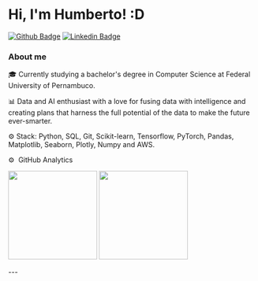 # Hi, I'm Humberto! :D

[![Github Badge](https://img.shields.io/badge/-Github-000?style=flat-square&logo=Github&logoColor=white&link=https://github.com/hlaff147)](https://github.com/hlaff147)
[![Linkedin Badge](https://img.shields.io/badge/-LinkedIn-blue?style=flat-square&logo=Linkedin&logoColor=white&link=https://www.linkedin.com/in/hlaff/)](https://www.linkedin.com/in/hlaff/)



### About me
🎓 Currently studying a bachelor's degree in Computer Science at Federal University of Pernambuco. 

📊 Data and AI enthusiast with a love for fusing data with intelligence and creating plans that harness the full potential of the data to make the future ever-smarter. 

⚙️ Stack: Python, SQL, Git, Scikit-learn, Tensorflow, PyTorch, Pandas, Matplotlib, Seaborn, Plotly, Numpy and AWS.

⚙️ &nbsp;GitHub Analytics
<div>
<p align="left">
<img height="180em" src="https://github-readme-stats-eight-theta.vercel.app/api?username=hlaff147&show_icons=true&theme=nord&include_all_commits=true&count_private=true"/>
   <img height="180em" src="https://github-readme-stats-eight-theta.vercel.app/api/top-langs/?username=hlaff147&layout=compact&langs_count=8&theme=nord"/> 
</p>
 </div>
---
